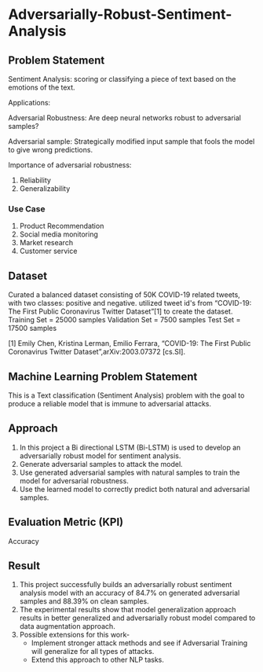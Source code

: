 # Adversarially-Robust-Sentiment-Analysis

## Problem Statement
Sentiment Analysis: scoring or classifying a piece of text based on the emotions of the text.

  Applications: 
  
  
  Adversarial Robustness: Are deep neural networks robust to adversarial samples?
  
  Adversarial sample: Strategically modified input sample that fools the model to give wrong predictions.

  Importance of adversarial robustness:
  1. Reliability
  2. Generalizability

### Use Case
1. Product Recommendation
2. Social media monitoring
3. Market research
4. Customer service

## Dataset
Curated a balanced dataset consisting of 50K COVID-19 related tweets, with two classes: positive and negative. 
utilized tweet id's from “COVID-19: The First Public Coronavirus Twitter Dataset”[1] to create the dataset.
Training Set =  25000 samples
Validation Set = 7500 samples
Test Set = 17500 samples

[1] Emily Chen, Kristina Lerman, Emilio Ferrara, “COVID-19: The First Public Coronavirus Twitter Dataset”,arXiv:2003.07372 [cs.SI]. 

## Machine Learning Problem Statement
This is a Text classification (Sentiment Analysis) problem with the goal to produce a reliable model that is immune to adversarial attacks.

## Approach
1. In this project a Bi directional LSTM (Bi-LSTM) is used to develop an adversarially robust model for sentiment analysis.
2. Generate adversarial samples to attack the model.
3. Use generated adversarial samples with natural samples to train the model for adversarial robustness.
4. Use the learned model to correctly predict both natural and adversarial samples. 

## Evaluation Metric (KPI)
Accuracy

## Result
1. This project successfully builds an adversarially robust sentiment analysis model with an accuracy of 84.7% on generated adversarial samples and 88.39% on clean samples.
2. The experimental results show that model generalization approach results in better generalized and adversarially robust model compared to data augmentation approach. 
3. Possible extensions for this work-<br />
   * Implement stronger attack methods and see if Adversarial Training will generalize for all types of attacks.<br />
   * Extend this approach to other NLP tasks.<br />
